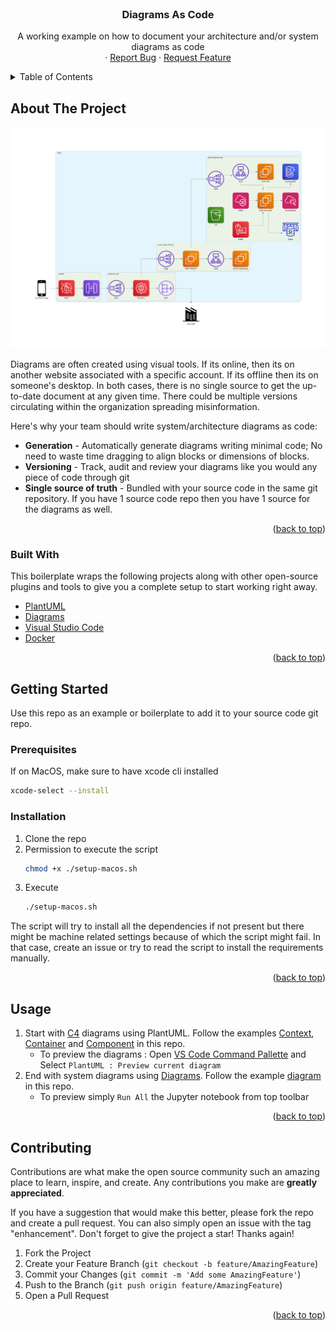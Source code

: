 <div id="top"></div>
<!--
*** Thanks for checking out the Best-README-Template. If you have a suggestion
*** that would make this better, please fork the repo and create a pull request
*** or simply open an issue with the tag "enhancement".
*** Don't forget to give the project a star!
*** Thanks again! Now go create something AMAZING! :D
-->


<!-- PROJECT LOGO -->
<br />
<div align="center">

  <h3 align="center">Diagrams As Code</h3>

  <p align="center">
    A working example on how to document your architecture and/or system diagrams as code
    <br />
    ·
    <a href="https://github.com/mii9000/das/issues">Report Bug</a>
    ·
    <a href="https://github.com/mii9000/das/issues">Request Feature</a>
  </p>
</div>



<!-- TABLE OF CONTENTS -->
<details>
  <summary>Table of Contents</summary>
  <ol>
    <li>
      <a href="#about-the-project">About The Project</a>
      <ul>
        <li><a href="#built-with">Built With</a></li>
      </ul>
    </li>
    <li>
      <a href="#getting-started">Getting Started</a>
      <ul>
        <li><a href="#prerequisites">Prerequisites</a></li>
        <li><a href="#installation">Installation</a></li>
      </ul>
    </li>
    <li><a href="#usage">Usage</a></li>
    <li><a href="#contributing">Contributing</a></li>
  </ol>
</details>



<!-- ABOUT THE PROJECT -->
## About The Project

[![Product Name Screen Shot][product-screenshot]](https://github.com/mii9000/das)

Diagrams are often created using visual tools. If its online, then its on another website associated with a specific account. If its offline then its on someone's desktop. In both cases, there is no single source to get the up-to-date document at any given time. There could be multiple versions circulating within the organization spreading misinformation.


Here's why your team should write system/architecture diagrams as code:
* **Generation** - Automatically generate diagrams writing minimal code; No need to waste time dragging to align blocks or dimensions of blocks. 
* **Versioning** - Track, audit and review your diagrams like you would any piece of code through git
* **Single source of truth** - Bundled with your source code in the same git repository. If you have 1 source code repo then you have 1 source for the diagrams as well.

<p align="right">(<a href="#top">back to top</a>)</p>

### Built With

This boilerplate wraps the following projects along with other open-source plugins and tools to give you a complete setup to start working right away.

* [PlantUML](https://github.com/plantuml/)
* [Diagrams](https://github.com/mingrammer/diagrams/)
* [Visual Studio Code](https://code.visualstudio.com/)
* [Docker](https://docker.com/)

<p align="right">(<a href="#top">back to top</a>)</p>

<!-- GETTING STARTED -->
## Getting Started

Use this repo as an example or boilerplate to add it to your source code git repo.

### Prerequisites

If on MacOS, make sure to have xcode cli installed
```sh
xcode-select --install
```

### Installation

1. Clone the repo
2. Permission to execute the script
   ```sh
   chmod +x ./setup-macos.sh
   ```
3. Execute
   ```sh
   ./setup-macos.sh
   ```

The script will try to install all the dependencies if not present but there might be machine related settings because of which the script might fail. In that case, create an issue or try to read the script to install the requirements manually.

<p align="right">(<a href="#top">back to top</a>)</p>


<!-- USAGE EXAMPLES -->
## Usage

1. Start with [C4](https://c4model.com/) diagrams using PlantUML. Follow the examples [Context](context.puml), [Container](container.puml) and [Component](component.puml) in this repo.
    - To preview the diagrams : Open [VS Code Command Pallette](https://code.visualstudio.com/docs/getstarted/userinterface#_command-palette) and Select `PlantUML : Preview current diagram`
3. End with system diagrams using [Diagrams](https://diagrams.mingrammer.com/). Follow the example [diagram](diagram.ipynb) in this repo.
    - To preview simply `Run All` the Jupyter notebook from top toolbar

<p align="right">(<a href="#top">back to top</a>)</p>


<!-- CONTRIBUTING -->
## Contributing

Contributions are what make the open source community such an amazing place to learn, inspire, and create. Any contributions you make are **greatly appreciated**.

If you have a suggestion that would make this better, please fork the repo and create a pull request. You can also simply open an issue with the tag "enhancement".
Don't forget to give the project a star! Thanks again!

1. Fork the Project
2. Create your Feature Branch (`git checkout -b feature/AmazingFeature`)
3. Commit your Changes (`git commit -m 'Add some AmazingFeature'`)
4. Push to the Branch (`git push origin feature/AmazingFeature`)
5. Open a Pull Request

<p align="right">(<a href="#top">back to top</a>)</p>

<!-- MARKDOWN LINKS & IMAGES -->
<!-- https://www.markdownguide.org/basic-syntax/#reference-style-links -->
[product-screenshot]: diagram.png
